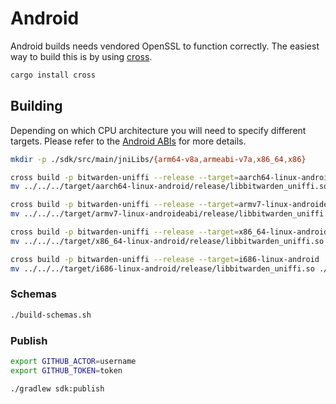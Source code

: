 # Android

Android builds needs vendored OpenSSL to function correctly. The easiest way to build this is by
using [cross](https://github.com/cross-rs/cross).

```bash
cargo install cross
```

## Building

Depending on which CPU architecture you will need to specify different targets. Please refer to the
[Android ABIs](https://developer.android.com/ndk/guides/abis) for more details.

```bash
mkdir -p ./sdk/src/main/jniLibs/{arm64-v8a,armeabi-v7a,x86_64,x86}

cross build -p bitwarden-uniffi --release --target=aarch64-linux-android
mv ../../../target/aarch64-linux-android/release/libbitwarden_uniffi.so ./sdk/src/main/jniLibs/arm64-v8a/libbitwarden_uniffi.so

cross build -p bitwarden-uniffi --release --target=armv7-linux-androideabi
mv ../../../target/armv7-linux-androideabi/release/libbitwarden_uniffi.so ./sdk/src/main/jniLibs/armeabi-v7a/libbitwarden_uniffi.so

cross build -p bitwarden-uniffi --release --target=x86_64-linux-android
mv ../../../target/x86_64-linux-android/release/libbitwarden_uniffi.so ./sdk/src/main/jniLibs/x86_64/libbitwarden_uniffi.so

cross build -p bitwarden-uniffi --release --target=i686-linux-android
mv ../../../target/i686-linux-android/release/libbitwarden_uniffi.so ./sdk/src/main/jniLibs/x86/libbitwarden_uniffi.so
```

### Schemas

```bash
./build-schemas.sh
```

### Publish

```bash
export GITHUB_ACTOR=username
export GITHUB_TOKEN=token

./gradlew sdk:publish
```
